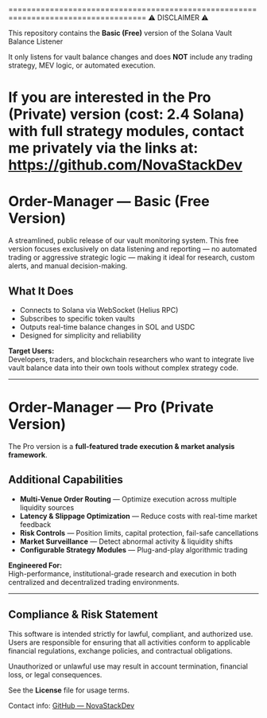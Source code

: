 ====================================================================================
⚠ DISCLAIMER ⚠

This repository contains the **Basic (Free)** version of the Solana Vault Balance
Listener

It only listens for vault balance changes and does **NOT** include any trading
strategy, MEV logic, or automated execution.

If you are interested in the **Pro (Private)** version (cost: 2.4 Solana) with full strategy modules,
contact me privately via the links at:
    https://github.com/NovaStackDev
====================================================================================


# Order-Manager — Basic (Free Version)
A streamlined, public release of our vault monitoring system.
This free version focuses exclusively on data listening and reporting — no automated trading or aggressive strategic logic — making it ideal for research, custom alerts, and manual decision-making.

## What It Does
- Connects to Solana via WebSocket (Helius RPC)
- Subscribes to specific token vaults
- Outputs real-time balance changes in SOL and USDC
- Designed for simplicity and reliability

**Target Users:**  
Developers, traders, and blockchain researchers who want to integrate live vault balance data into their own tools without complex strategy code.

---

# Order-Manager — Pro (Private Version)
The Pro version is a **full-featured trade execution & market analysis framework**.

## Additional Capabilities
- **Multi-Venue Order Routing** — Optimize execution across multiple liquidity sources
- **Latency & Slippage Optimization** — Reduce costs with real-time market feedback
- **Risk Controls** — Position limits, capital protection, fail-safe cancellations
- **Market Surveillance** — Detect abnormal activity & liquidity shifts
- **Configurable Strategy Modules** — Plug-and-play algorithmic trading

**Engineered For:**  
High-performance, institutional-grade research and execution in both centralized and decentralized trading environments.

---

## Compliance & Risk Statement
This software is intended strictly for lawful, compliant, and authorized use.
Users are responsible for ensuring that all activities conform to applicable
financial regulations, exchange policies, and contractual obligations.

Unauthorized or unlawful use may result in account termination, financial loss,
or legal consequences.

See the **License** file for usage terms.

Contact info: [GitHub — NovaStackDev](https://github.com/NovaStackDev)

